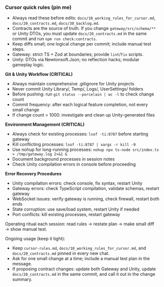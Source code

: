 ### Cursor quick rules (pin me)

- Always read these before edits: `docs/10_working_rules_for_cursor.md`, `docs/20_contracts.md`, `docs/30_backlog.md`.
- Contracts are the source of truth. If you change `gateway/src/schema/**` or Unity DTOs, you must update `docs/20_contracts.md` in the same commit and run `npm run check:contracts`.
- Keep diffs small; one logical change per commit; include manual test steps.
- Gateway: strict TS + Zod at boundaries; provide `lint`/`fix` scripts.
- Unity: DTOs via Newtonsoft.Json; no reflection hacks; modular gameplay logic.

**Git & Unity Workflow (CRITICAL)**
- Always maintain comprehensive .gitignore for Unity projects
- Never commit Unity Library/, Temp/, Logs/, UserSettings/ folders
- Before pushing: run `git status --porcelain | wc -l` to check change count
- Commit frequency: after each logical feature completion, not every small change
- If change count > 1000: investigate and clean up Unity-generated files

**Environment Management (CRITICAL)**
- Always check for existing processes: `lsof -ti:8787` before starting gateway
- Kill conflicting processes: `lsof -ti:8787 | xargs -r kill -9`
- Use nohup for long-running processes: `nohup npx ts-node src/index.ts > /tmp/gateway.log 2>&1 &`
- Document background processes in session notes
- Check Unity compilation errors in console before proceeding

**Error Recovery Procedures**
- Unity compilation errors: check console, fix syntax, restart Unity
- Gateway errors: check TypeScript compilation, validate schemas, restart gateway
- WebSocket issues: verify gateway is running, check firewall, restart both ends
- State corruption: use save/load system, restart Unity if needed
- Port conflicts: kill existing processes, restart gateway

Operating ritual each session: read rules → restate plan → make small diff → show manual test.

Ongoing usage (keep it tight):
- Keep `cursor-rules.md`, `docs/10_working_rules_for_cursor.md`, and `docs/20_contracts.md` pinned in every new chat.
- Ask for one small change at a time; include a manual test plan in the message.
- If proposing contract changes: update both Gateway and Unity, update `docs/20_contracts.md` in the same commit, and call it out in the change summary.


